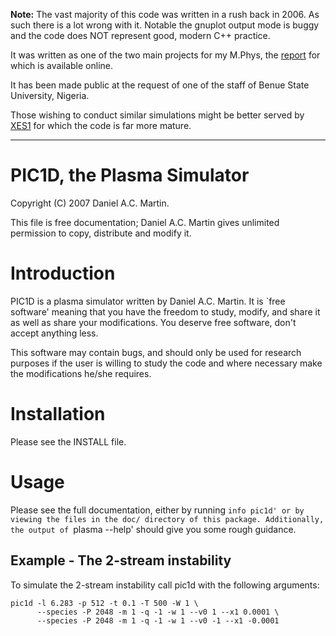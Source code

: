 __Note:__ The vast majority of this code was written in a rush back in 2006.
As such there is a lot wrong with it. Notable the gnuplot output mode is
buggy and the code does NOT represent good, modern C++ practice.

It was written as one of the two main projects for my M.Phys, the [report]
for which is available online.

It has been made public at the request of one of the staff of Benue State
University, Nigeria.

Those wishing to conduct similar simulations might be better served by
[XES1] for which the code is far more mature.

--------------------------------------------------------------------------------

PIC1D, the Plasma Simulator
===========================

Copyright (C) 2007 Daniel A.C. Martin.

This file is free documentation; Daniel A.C. Martin gives unlimited
permission to copy, distribute and modify it.

Introduction
============

PIC1D is a plasma simulator written by Daniel A.C. Martin. It is `free
software' meaning that you have the freedom to study, modify, and share
it as well as share your modifications. You deserve free software, don't
accept anything less.

   This software may contain bugs, and should only be used for research
purposes if the user is willing to study the code and where necessary
make the modifications he/she requires.

Installation
============

Please see the INSTALL file.

Usage
=====

Please see the full documentation, either by running `info pic1d' or by
viewing the files in the doc/ directory of this package. Additionally, 
the output of `plasma --help' should give you some rough guidance.

Example - The 2-stream instability
----------------------------------

To simulate the 2-stream instability call pic1d with the following arguments:

	pic1d -l 6.283 -p 512 -t 0.1 -T 500 -W 1 \
	      --species -P 2048 -m 1 -q -1 -w 1 --v0 1 --x1 0.0001 \
	      --species -P 2048 -m 1 -q -1 -w 1 --v0 -1 --x1 -0.0001

 [report]: http://www.daniel-martin.co.uk/files/pic.pdf
 [XES1]:   http://w3.pppl.gov/~hammett/courses/trieste01/es1_code.html
